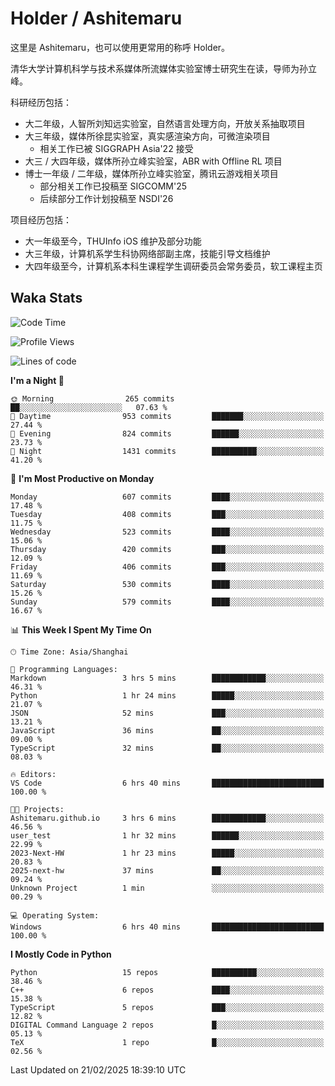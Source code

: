 # Holder / Ashitemaru

这里是 Ashitemaru，也可以使用更常用的称呼 Holder。

清华大学计算机科学与技术系媒体所流媒体实验室博士研究生在读，导师为孙立峰。

科研经历包括：

- 大二年级，人智所刘知远实验室，自然语言处理方向，开放关系抽取项目
- 大三年级，媒体所徐昆实验室，真实感渲染方向，可微渲染项目
    - 相关工作已被 SIGGRAPH Asia'22 接受
- 大三 / 大四年级，媒体所孙立峰实验室，ABR with Offline RL 项目
- 博士一年级 / 二年级，媒体所孙立峰实验室，腾讯云游戏相关项目
    - 部分相关工作已投稿至 SIGCOMM'25
    - 后续部分工作计划投稿至 NSDI'26

项目经历包括：

- 大一年级至今，THUInfo iOS 维护及部分功能
- 大三年级，计算机系学生科协网络部副主席，技能引导文档维护
- 大四年级至今，计算机系本科生课程学生调研委员会常务委员，软工课程主页

## Waka Stats

<!--START_SECTION:waka-->
![Code Time](http://img.shields.io/badge/Code%20Time-1%2C289%20hrs%2039%20mins-blue)

![Profile Views](http://img.shields.io/badge/Profile%20Views-24-blue)

![Lines of code](https://img.shields.io/badge/From%20Hello%20World%20I%27ve%20Written-3.0%20million%20lines%20of%20code-blue)

**I'm a Night 🦉** 

```text
🌞 Morning                265 commits         ██░░░░░░░░░░░░░░░░░░░░░░░   07.63 % 
🌆 Daytime                953 commits         ███████░░░░░░░░░░░░░░░░░░   27.44 % 
🌃 Evening                824 commits         ██████░░░░░░░░░░░░░░░░░░░   23.73 % 
🌙 Night                  1431 commits        ██████████░░░░░░░░░░░░░░░   41.20 % 
```
📅 **I'm Most Productive on Monday** 

```text
Monday                   607 commits         ████░░░░░░░░░░░░░░░░░░░░░   17.48 % 
Tuesday                  408 commits         ███░░░░░░░░░░░░░░░░░░░░░░   11.75 % 
Wednesday                523 commits         ████░░░░░░░░░░░░░░░░░░░░░   15.06 % 
Thursday                 420 commits         ███░░░░░░░░░░░░░░░░░░░░░░   12.09 % 
Friday                   406 commits         ███░░░░░░░░░░░░░░░░░░░░░░   11.69 % 
Saturday                 530 commits         ████░░░░░░░░░░░░░░░░░░░░░   15.26 % 
Sunday                   579 commits         ████░░░░░░░░░░░░░░░░░░░░░   16.67 % 
```


📊 **This Week I Spent My Time On** 

```text
🕑︎ Time Zone: Asia/Shanghai

💬 Programming Languages: 
Markdown                 3 hrs 5 mins        ████████████░░░░░░░░░░░░░   46.31 % 
Python                   1 hr 24 mins        █████░░░░░░░░░░░░░░░░░░░░   21.07 % 
JSON                     52 mins             ███░░░░░░░░░░░░░░░░░░░░░░   13.21 % 
JavaScript               36 mins             ██░░░░░░░░░░░░░░░░░░░░░░░   09.00 % 
TypeScript               32 mins             ██░░░░░░░░░░░░░░░░░░░░░░░   08.03 % 

🔥 Editors: 
VS Code                  6 hrs 40 mins       █████████████████████████   100.00 % 

🐱‍💻 Projects: 
Ashitemaru.github.io     3 hrs 6 mins        ████████████░░░░░░░░░░░░░   46.56 % 
user_test                1 hr 32 mins        ██████░░░░░░░░░░░░░░░░░░░   22.99 % 
2023-Next-HW             1 hr 23 mins        █████░░░░░░░░░░░░░░░░░░░░   20.83 % 
2025-next-hw             37 mins             ██░░░░░░░░░░░░░░░░░░░░░░░   09.24 % 
Unknown Project          1 min               ░░░░░░░░░░░░░░░░░░░░░░░░░   00.29 % 

💻 Operating System: 
Windows                  6 hrs 40 mins       █████████████████████████   100.00 % 
```

**I Mostly Code in Python** 

```text
Python                   15 repos            ██████████░░░░░░░░░░░░░░░   38.46 % 
C++                      6 repos             ████░░░░░░░░░░░░░░░░░░░░░   15.38 % 
TypeScript               5 repos             ███░░░░░░░░░░░░░░░░░░░░░░   12.82 % 
DIGITAL Command Language 2 repos             █░░░░░░░░░░░░░░░░░░░░░░░░   05.13 % 
TeX                      1 repo              █░░░░░░░░░░░░░░░░░░░░░░░░   02.56 % 
```




 Last Updated on 21/02/2025 18:39:10 UTC
<!--END_SECTION:waka-->

<!--
**Ashitemaru/Ashitemaru** is a ✨ _special_ ✨ repository because its `README.md` (this file) appears on your GitHub profile.

Here are some ideas to get you started:

- 🔭 I’m currently working on ...
- 🌱 I’m currently learning ...
- 👯 I’m looking to collaborate on ...
- 🤔 I’m looking for help with ...
- 💬 Ask me about ...
- 📫 How to reach me: ...
- 😄 Pronouns: ...
- ⚡ Fun fact: ...
-->
